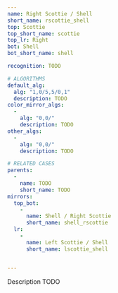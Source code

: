 ```yaml
---
name: Right Scottie / Shell
short_name: rscottie_shell
top: Scottie
top_short_name: scottie
top_lr: Right
bot: Shell
bot_short_name: shell

recognition: TODO

# ALGORITHMS
default_alg:
  alg: "1,0/5,5/0,1"
  description: TODO
color_mirror_algs:
  -
    alg: "0,0/"
    description: TODO
other_algs:
  -
    alg: "0,0/"
    description: TODO

# RELATED CASES
parents:
  -
    name: TODO
    short_name: TODO
mirrors:
  top_bot:
    -
      name: Shell / Right Scottie
      short_name: shell_rscottie
  lr:
    -
      name: Left Scottie / Shell
      short_name: lscottie_shell


---
```


Description TODO


